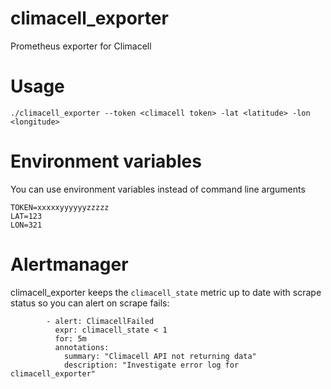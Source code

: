 # climacell_exporter

Prometheus exporter for Climacell

# Usage

```
./climacell_exporter --token <climacell token> -lat <latitude> -lon <longitude>
```

# Environment variables

You can use environment variables instead of command line arguments

```
TOKEN=xxxxxyyyyyyzzzzz
LAT=123
LON=321
```

# Alertmanager

climacell_exporter keeps the `climacell_state` metric up to date with scrape status so you can alert on scrape fails:

```
        - alert: ClimacellFailed
          expr: climacell_state < 1
          for: 5m
          annotations:
            summary: "Climacell API not returning data"
            description: "Investigate error log for climacell_exporter"
```